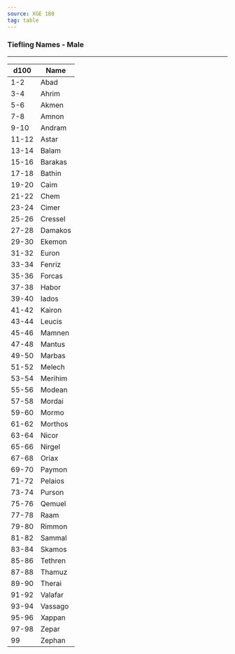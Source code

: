 ```yaml
---
source: XGE 180
tag: table
---
```


### Tiefling Names - Male
---
|d100|Name|
|----|------------|
|1-2|Abad|
|3-4|Ahrim|
|5-6|Akmen|
|7-8|Amnon|
|9-10|Andram|
|11-12|Astar|
|13-14|Balam|
|15-16|Barakas|
|17-18|Bathin|
|19-20|Caim|
|21-22|Chem|
|23-24|Cimer|
|25-26|Cressel|
|27-28|Damakos|
|29-30|Ekemon|
|31-32|Euron|
|33-34|Fenriz|
|35-36|Forcas|
|37-38|Habor|
|39-40|Iados|
|41-42|Kairon|
|43-44|Leucis|
|45-46|Mamnen|
|47-48|Mantus|
|49-50|Marbas|
|51-52|Melech|
|53-54|Merihim|
|55-56|Modean|
|57-58|Mordai|
|59-60|Mormo|
|61-62|Morthos|
|63-64|Nicor|
|65-66|Nirgel|
|67-68|Oriax|
|69-70|Paymon|
|71-72|Pelaios|
|73-74|Purson|
|75-76|Qemuel|
|77-78|Raam|
|79-80|Rimmon|
|81-82|Sammal|
|83-84|Skamos|
|85-86|Tethren|
|87-88|Thamuz|
|89-90|Therai|
|91-92|Valafar|
|93-94|Vassago|
|95-96|Xappan|
|97-98|Zepar|
|99|Zephan|
